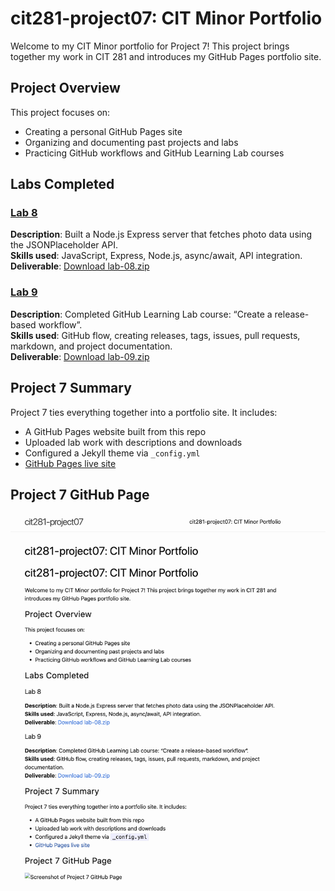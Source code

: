 # cit281-project07: CIT Minor Portfolio

Welcome to my CIT Minor portfolio for Project 7! This project brings together my work in CIT 281 and introduces my GitHub Pages portfolio site.

## Project Overview

This project focuses on:

- Creating a personal GitHub Pages site
- Organizing and documenting past projects and labs
- Practicing GitHub workflows and GitHub Learning Lab courses

## Labs Completed

### [Lab 8](lab-08.zip)
**Description**: Built a Node.js Express server that fetches photo data using the JSONPlaceholder API.  
**Skills used**: JavaScript, Express, Node.js, async/await, API integration.  
**Deliverable**: [Download lab-08.zip](./lab-8.zip)

### [Lab 9](lab-09.zip)
**Description**: Completed GitHub Learning Lab course: “Create a release-based workflow”.  
**Skills used**: GitHub flow, creating releases, tags, issues, pull requests, markdown, and project documentation.  
**Deliverable**: [Download lab-09.zip](./lab-9.zip)

## Project 7 Summary

Project 7 ties everything together into a portfolio site. It includes:
- A GitHub Pages website built from this repo
- Uploaded lab work with descriptions and downloads
- Configured a Jekyll theme via `_config.yml`
- [GitHub Pages live site](https://sionadhaliwal.github.io/cit281-project07)

## Project 7 GitHub Page

![Screenshot of Project 7 GitHub Page](p7.png)



